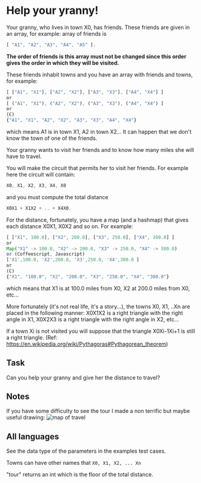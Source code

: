 # Help your yranny!

Your granny, who lives in town X0, has friends. These friends are given in an array, for example: array of friends is
```js
[ "A1", "A2", "A3", "A4", "A5" ].
```
**The order of friends is this array must not be changed since this order gives the order in which they will be visited.**

These friends inhabit towns and you have an array with friends and towns, for example:
```js
[ ["A1", "X1"], ["A2", "X2"], ["A3", "X3"], ["A4", "X4"] ]
or
[ ("A1", "X1"), ("A2", "X2"), ("A3", "X3"), ("A4", "X4") ]
or
(C)
{"A1", "X1", "A2", "X2", "A3", "X3", "A4", "X4"}
```
which means A1 is in town X1, A2 in town X2... It can happen that we don't know the town of one of the friends.

Your granny wants to visit her friends and to know how many miles she will have to travel.

You will make the circuit that permits her to visit her friends. For example here the circuit will contain:
```js
X0, X1, X2, X3, X4, X0 
```
and you must compute the total distance
```js
X0X1 + X1X2 + .. + X4X0.
```

For the distance, fortunately, you have a map (and a hashmap) that gives each distance X0X1, X0X2 and so on. For example:
```js
[ ["X1", 100.0], ["X2", 200.0], ["X3", 250.0], ["X4", 300.0] ]
or
Map("X1" -> 100.0, "X2" -> 200.0, "X3" -> 250.0, "X4" -> 300.0)
or (Coffeescript, Javascript)
['X1',100.0, 'X2',200.0, 'X3',250.0, 'X4',300.0 ]
or
(C)
{"X1", "100.0", "X2", "200.0", "X3", "250.0", "X4", "300.0"}
```
which means that X1 is at 100.0 miles from X0, X2 at 200.0 miles from X0, etc...

More fortunately (it's not real life, it's a story...), the towns X0, X1, ..Xn are placed in the following manner:
X0X1X2 is a right triangle with the right angle in X1, X0X2X3 is a right triangle with the right angle in X2, etc...

If a town Xi is not visited you will suppose that the triangle
X0Xi-1Xi+1 is still a right triangle.
(Ref: https://en.wikipedia.org/wiki/Pythagoras#Pythagorean_theorem)

## Task
Can you help your granny and give her the distance to travel?

## Notes
If you have some difficulty to see the tour I made a non terrific but maybe useful drawing:
![map of travel](https://i.imgur.com/dG7iWXhm.jpg "map of travel")

## All languages
See the data type of the parameters in the examples test cases.

Towns can have other names that ```X0, X1, X2, ... Xn```

"tour" returns an int which is the floor of the total distance.